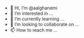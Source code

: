 - 👋 Hi, I’m @aalghanemi
- 👀 I’m interested in ...
- 🌱 I’m currently learning ...
- 💞️ I’m looking to collaborate on ...
- 📫 How to reach me ...

<!---
aalghanemi/aalghanemi is a ✨ special ✨ repository because its `README.md` (this file) appears on your GitHub profile.
You can click the Preview link to take a look at your changes.
--->

